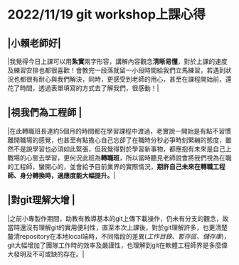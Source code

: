# 2022/11/19 git workshop上課心得

|小賴老師好|
-----------
|我覺得今日上課可以用**紮實**兩字形容，講解內容觀念**清晰易懂**，對於上課的速度及練習安排也都很喜歡！會教完一段落就留一小段時間給我們立馬練習，若遇到狀況也都很有耐心與我們解決，同時，更感受到老師的用心，甚至在課程開始前，還花了時間，透過表單填寫的方式去了解我們，很感動！|

|視我們為工程師 |
----------------
|在此轉職班長達約5個月的時間都在學習課程中渡過，老實說一開始是有點不習慣離開職場的感覺，也甚至有點擔心自己忘卻了在職時分秒必爭時刻緊繃的態度，雖然不是說學習也必須如此緊張，但我覺得對於學習新事物，都應抱有未來是自己上戰場的心態去學習，更何況此班為**轉職班**，所以當時聽見老師說會將我們視為在職的工程師，蠻開心的，並會給予目前業界的實際情況，**期許自己未來在轉職工程師、身分轉換時，適應度能大幅提升。**|

|對git理解大增 |
---------------
|之前小專製作期間，助教有教導基本的git上傳下載操作，仍未有分支的觀念，故當時還沒有理解git的實用便利性，直至本次上課後，對於git理解許多，也更清楚釐清repository在本地local端時，不同階段的差異(*工作目錄、暫存區、儲存庫*)，git大幅增加了團隊工作時的效率及嚴謹性，也理解到git在軟體工程師界是多麼偉大發明及不可或缺的存在。|

